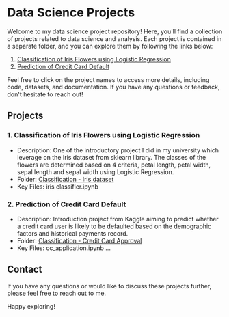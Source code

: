 # Data Science Projects

Welcome to my data science project repository! Here, you'll find a collection of projects related to data science and analysis. Each project is contained in a separate folder, and you can explore them by following the links below:

1. [Classification of Iris Flowers using Logistic Regression](Classification%20-%20Iris%20dataset)
2. [Prediction of Credit Card Default](Classification%20-%20credit%20card%20approval)

Feel free to click on the project names to access more details, including code, datasets, and documentation. If you have any questions or feedback, don't hesitate to reach out!

## Projects

### 1. Classification of Iris Flowers using Logistic Regression

- Description: One of the introductory project I did in my university which leverage on the Iris dataset from sklearn library. The classes of the flowers are determined based on 4 criteria, petal length, petal width, sepal length and sepal width using Logistic Regression.
- Folder: [Classification - Iris dataset](Classification%20-%20Iris%20dataset)
- Key Files: iris classifier.ipynb

### 2. Prediction of Credit Card Default

- Description: Introduction project from Kaggle aiming to predict whether a credit card user is likely to be defaulted based on the demographic factors and historical payments record. 
- Folder: [Classification - Credit Card Approval](Classification%20-%20credit%20card%20approval)
- Key Files: cc_application.ipynb
...

## Contact

If you have any questions or would like to discuss these projects further, please feel free to reach out to me.

Happy exploring!

